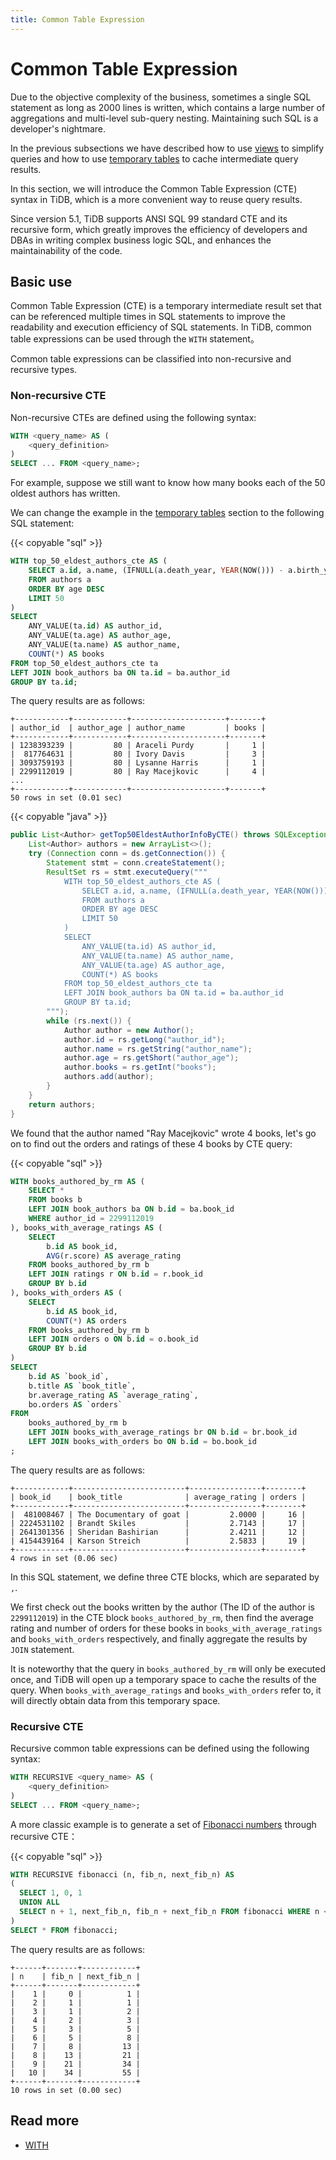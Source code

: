 ```yaml
---
title: Common Table Expression
---
```


# Common Table Expression

Due to the objective complexity of the business, sometimes a single SQL statement as long as 2000 lines is written, which contains a large number of aggregations and multi-level sub-query nesting. Maintaining such SQL is a developer's nightmare.

In the previous subsections we have described how to use [views](/develop/use-views.md) to simplify queries and how to use [temporary tables](/develop/use-temporary-tables.md) to cache intermediate query results.

In this section, we will introduce the Common Table Expression (CTE) syntax in TiDB, which is a more convenient way to reuse query results.

Since version 5.1, TiDB supports ANSI SQL 99 standard CTE and its recursive form, which greatly improves the efficiency of developers and DBAs in writing complex business logic SQL, and enhances the maintainability of the code.

## Basic use

Common Table Expression (CTE) is a temporary intermediate result set that can be referenced multiple times in SQL statements to improve the readability and execution efficiency of SQL statements. In TiDB, common table expressions can be used through the `WITH` statement。

Common table expressions can be classified into non-recursive and recursive types.

### Non-recursive CTE

Non-recursive CTEs are defined using the following syntax:

```sql
WITH <query_name> AS (
    <query_definition>
)
SELECT ... FROM <query_name>;
```

For example, suppose we still want to know how many books each of the 50 oldest authors has written.

<SimpleTab>
<div label="SQL">

We can change the example in the [temporary tables](/develop/use-temporary-tables.md) section to the following SQL statement:

{{< copyable "sql" >}}

```sql
WITH top_50_eldest_authors_cte AS (
    SELECT a.id, a.name, (IFNULL(a.death_year, YEAR(NOW())) - a.birth_year) AS age
    FROM authors a
    ORDER BY age DESC
    LIMIT 50
)
SELECT
    ANY_VALUE(ta.id) AS author_id,
    ANY_VALUE(ta.age) AS author_age,
    ANY_VALUE(ta.name) AS author_name,
    COUNT(*) AS books
FROM top_50_eldest_authors_cte ta
LEFT JOIN book_authors ba ON ta.id = ba.author_id
GROUP BY ta.id;
```

The query results are as follows:

```
+------------+------------+---------------------+-------+
| author_id  | author_age | author_name         | books |
+------------+------------+---------------------+-------+
| 1238393239 |         80 | Araceli Purdy       |     1 |
|  817764631 |         80 | Ivory Davis         |     3 |
| 3093759193 |         80 | Lysanne Harris      |     1 |
| 2299112019 |         80 | Ray Macejkovic      |     4 |
...
+------------+------------+---------------------+-------+
50 rows in set (0.01 sec)
```

</div>
<div label="Java">

{{< copyable "java" >}}

```java
public List<Author> getTop50EldestAuthorInfoByCTE() throws SQLException {
    List<Author> authors = new ArrayList<>();
    try (Connection conn = ds.getConnection()) {
        Statement stmt = conn.createStatement();
        ResultSet rs = stmt.executeQuery("""
            WITH top_50_eldest_authors_cte AS (
                SELECT a.id, a.name, (IFNULL(a.death_year, YEAR(NOW())) - a.birth_year) AS age
                FROM authors a
                ORDER BY age DESC
                LIMIT 50
            )
            SELECT
                ANY_VALUE(ta.id) AS author_id,
                ANY_VALUE(ta.name) AS author_name,
                ANY_VALUE(ta.age) AS author_age,
                COUNT(*) AS books
            FROM top_50_eldest_authors_cte ta
            LEFT JOIN book_authors ba ON ta.id = ba.author_id
            GROUP BY ta.id;
        """);
        while (rs.next()) {
            Author author = new Author();
            author.id = rs.getLong("author_id");
            author.name = rs.getString("author_name");
            author.age = rs.getShort("author_age");
            author.books = rs.getInt("books");
            authors.add(author);
        }
    }
    return authors;
}
```

</div>
</SimpleTab>

We found that the author named "Ray Macejkovic" wrote 4 books, let's go on to find out the orders and ratings of these 4 books by CTE query:

{{< copyable "sql" >}}

```sql
WITH books_authored_by_rm AS (
    SELECT *
    FROM books b
    LEFT JOIN book_authors ba ON b.id = ba.book_id
    WHERE author_id = 2299112019
), books_with_average_ratings AS (
    SELECT
        b.id AS book_id,
        AVG(r.score) AS average_rating
    FROM books_authored_by_rm b
    LEFT JOIN ratings r ON b.id = r.book_id
    GROUP BY b.id
), books_with_orders AS (
    SELECT
        b.id AS book_id,
        COUNT(*) AS orders
    FROM books_authored_by_rm b
    LEFT JOIN orders o ON b.id = o.book_id
    GROUP BY b.id
)
SELECT
    b.id AS `book_id`,
    b.title AS `book_title`,
    br.average_rating AS `average_rating`,
    bo.orders AS `orders`
FROM
    books_authored_by_rm b
    LEFT JOIN books_with_average_ratings br ON b.id = br.book_id
    LEFT JOIN books_with_orders bo ON b.id = bo.book_id
;
```

The query results are as follows:

```
+------------+-------------------------+----------------+--------+
| book_id    | book_title              | average_rating | orders |
+------------+-------------------------+----------------+--------+
|  481008467 | The Documentary of goat |         2.0000 |     16 |
| 2224531102 | Brandt Skiles           |         2.7143 |     17 |
| 2641301356 | Sheridan Bashirian      |         2.4211 |     12 |
| 4154439164 | Karson Streich          |         2.5833 |     19 |
+------------+-------------------------+----------------+--------+
4 rows in set (0.06 sec)
```

In this SQL statement, we define three CTE blocks, which are separated by `,`.

We first check out the books written by the author (The ID of the author is `2299112019`) in the CTE block `books_authored_by_rm`, then find the average rating and number of orders for these books in `books_with_average_ratings` and `books_with_orders` respectively, and finally aggregate the results by `JOIN` statement.

It is noteworthy that the query in `books_authored_by_rm` will only be executed once, and TiDB will open up a temporary space to cache the results of the query. When `books_with_average_ratings` and `books_with_orders` refer to, it will directly obtain data from this temporary space.

### Recursive CTE

Recursive common table expressions can be defined using the following syntax:

```sql
WITH RECURSIVE <query_name> AS (
    <query_definition>
)
SELECT ... FROM <query_name>;
```

A more classic example is to generate a set of [Fibonacci numbers](https://en.wikipedia.org/wiki/Fibonacci_number) through recursive CTE：

{{< copyable "sql" >}}

```sql
WITH RECURSIVE fibonacci (n, fib_n, next_fib_n) AS
(
  SELECT 1, 0, 1
  UNION ALL
  SELECT n + 1, next_fib_n, fib_n + next_fib_n FROM fibonacci WHERE n < 10
)
SELECT * FROM fibonacci;
```

The query results are as follows:

```
+------+-------+------------+
| n    | fib_n | next_fib_n |
+------+-------+------------+
|    1 |     0 |          1 |
|    2 |     1 |          1 |
|    3 |     1 |          2 |
|    4 |     2 |          3 |
|    5 |     3 |          5 |
|    6 |     5 |          8 |
|    7 |     8 |         13 |
|    8 |    13 |         21 |
|    9 |    21 |         34 |
|   10 |    34 |         55 |
+------+-------+------------+
10 rows in set (0.00 sec)
```

## Read more

- [WITH](https://docs.pingcap.com/tidb/stable/sql-statement-with)